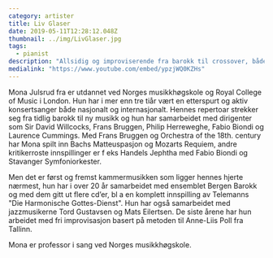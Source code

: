 ```yaml
---
category: artister
title: Liv Glaser
date: 2019-05-11T12:28:12.048Z
thumbnail: ../img/LivGlaser.jpg
tags:
  - pianist
description: "Allsidig og improviserende fra barokk til crossover, både som kammermusiker og som solist."
medialink: "https://www.youtube.com/embed/ypzjWQ0KZHs"
---
```

Mona Julsrud fra er utdannet ved Norges musikkhøgskole og Royal College of Music i London. Hun har i mer enn tre tiår vært en etterspurt og aktiv konsertsanger både nasjonalt og internasjonalt. Hennes repertoar strekker seg fra tidlig barokk til ny musikk og hun har samarbeidet med dirigenter som Sir David Willcocks, Frans Bruggen, Philip Herreweghe, Fabio Biondi og Laurence Cummings. Med Frans Bruggen og Orchestra of the 18th. century har Mona spilt inn Bachs Matteuspasjon og Mozarts Requiem, andre kritikerroste innspillinger er f eks Handels Jephtha med Fabio Biondi og Stavanger Symfoniorkester.

Men det er først og fremst kammermusikken som ligger hennes hjerte nærmest, hun har i over 20 år samarbeidet med ensemblet Bergen Barokk og med dem gitt ut flere cd’er, bl a en komplett innspilling av Telemanns "Die Harmonische Gottes-Dienst". Hun har også samarbeidet med jazzmusikerne Tord Gustavsen og Mats Eilertsen. De siste årene har hun arbeidet med  fri improvisasjon basert på metoden til Anne-Liis Poll fra Tallinn.

Mona er professor i sang ved Norges musikkhøgskole.
